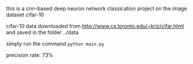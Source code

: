 this is a cnn-based deep neuron network classication project on the image dataset cifar-10

cifar-10 data downloaded from http://www.cs.toronto.edu/~kriz/cifar.html and saved in the folder ../data

simply run the command ``python main.py``

precision rate: 73%

